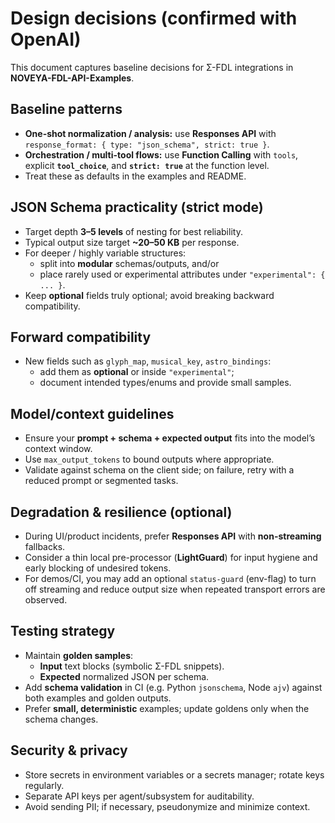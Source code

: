 # Design decisions (confirmed with OpenAI)

This document captures baseline decisions for Σ-FDL integrations in **NOVEYA-FDL-API-Examples**.

## Baseline patterns
- **One-shot normalization / analysis:** use **Responses API** with
  `response_format: { type: "json_schema", strict: true }`.
- **Orchestration / multi-tool flows:** use **Function Calling** with `tools`,
  explicit **`tool_choice`**, and **`strict: true`** at the function level.
- Treat these as defaults in the examples and README.

## JSON Schema practicality (strict mode)
- Target depth **3–5 levels** of nesting for best reliability.
- Typical output size target **~20–50 KB** per response.
- For deeper / highly variable structures:
  - split into **modular** schemas/outputs, and/or
  - place rarely used or experimental attributes under `"experimental": { ... }`.
- Keep **optional** fields truly optional; avoid breaking backward compatibility.

## Forward compatibility
- New fields such as `glyph_map`, `musical_key`, `astro_bindings`:
  - add them as **optional** or inside `"experimental"`;
  - document intended types/enums and provide small samples.

## Model/context guidelines
- Ensure your **prompt + schema + expected output** fits into the model’s context window.
- Use `max_output_tokens` to bound outputs where appropriate.
- Validate against schema on the client side; on failure, retry with a reduced prompt or segmented tasks.

## Degradation & resilience (optional)
- During UI/product incidents, prefer **Responses API** with **non-streaming** fallbacks.
- Consider a thin local pre-processor (**LightGuard**) for input hygiene and early blocking of undesired tokens.
- For demos/CI, you may add an optional `status-guard` (env-flag) to turn off streaming and reduce output size when repeated transport errors are observed.

## Testing strategy
- Maintain **golden samples**:
  - **Input** text blocks (symbolic Σ-FDL snippets).
  - **Expected** normalized JSON per schema.
- Add **schema validation** in CI (e.g. Python `jsonschema`, Node `ajv`) against both examples and golden outputs.
- Prefer **small, deterministic** examples; update goldens only when the schema changes.

## Security & privacy
- Store secrets in environment variables or a secrets manager; rotate keys regularly.
- Separate API keys per agent/subsystem for auditability.
- Avoid sending PII; if necessary, pseudonymize and minimize context.
